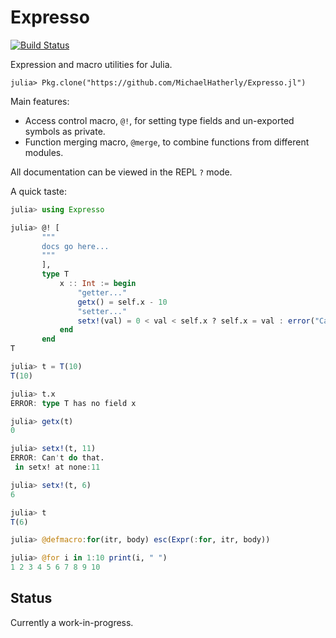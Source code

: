 # Expresso

[![Build Status](https://travis-ci.org/MichaelHatherly/Expresso.jl.svg?branch=master)](https://travis-ci.org/MichaelHatherly/Expresso.jl)

Expression and macro utilities for Julia.

    julia> Pkg.clone("https://github.com/MichaelHatherly/Expresso.jl")

Main features:

- Access control macro, ``@!``, for setting type fields and un-exported symbols as private.
- Function merging macro, ``@merge``, to combine functions from different modules.

All documentation can be viewed in the REPL ``?`` mode.

A quick taste:

```julia
julia> using Expresso

julia> @! [
       """
       docs go here...
       """
       ],
       type T
           x :: Int := begin
               "getter..."
               getx() = self.x - 10
               "setter..."
               setx!(val) = 0 < val < self.x ? self.x = val : error("Can't do that.")
           end
       end
T

julia> t = T(10)
T(10)

julia> t.x
ERROR: type T has no field x

julia> getx(t)
0

julia> setx!(t, 11)
ERROR: Can't do that.
 in setx! at none:11

julia> setx!(t, 6)
6

julia> t
T(6)

julia> @defmacro:for(itr, body) esc(Expr(:for, itr, body))

julia> @for i in 1:10 print(i, " ")
1 2 3 4 5 6 7 8 9 10
```

## Status

Currently a work-in-progress.
